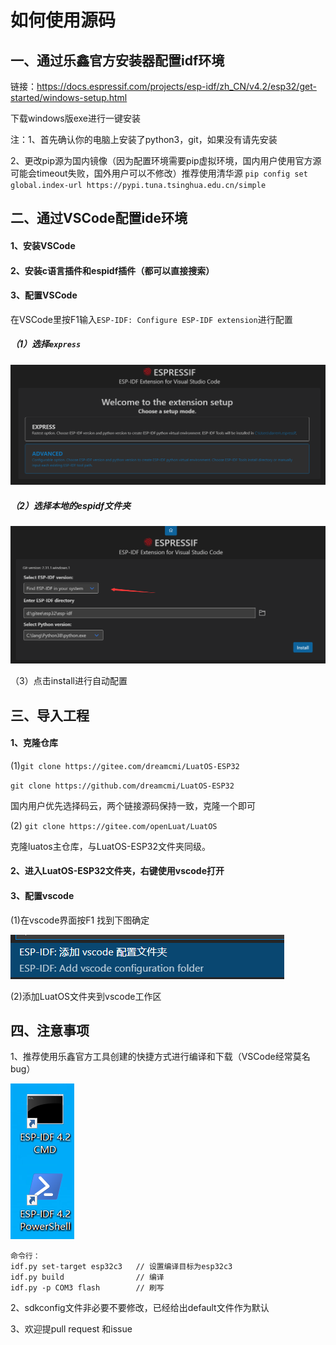 # 如何使用源码

## 一、通过乐鑫官方安装器配置idf环境

链接：https://docs.espressif.com/projects/esp-idf/zh_CN/v4.2/esp32/get-started/windows-setup.html

下载windows版exe进行一键安装

注：1、首先确认你的电脑上安装了python3，git，如果没有请先安装

​		2、更改pip源为国内镜像（因为配置环境需要pip虚拟环境，国内用户使用官方源可能会timeout失败，国外用户可以不修改）推荐使用清华源 `pip config set global.index-url https://pypi.tuna.tsinghua.edu.cn/simple  `

## 二、通过VSCode配置ide环境

#### 1、安装VSCode

#### 2、安装c语言插件和espidf插件（都可以直接搜索）

#### 3、配置VSCode

在VSCode里按F1输入`ESP-IDF: Configure ESP-IDF extension`进行配置

##### （1）选择`express`

![config](../img/01configesp.png)



##### （2）选择本地的espidf文件夹

![config](../img/02configesp.png)

（3）点击install进行自动配置

## 三、导入工程

#### 1、克隆仓库

(1)`git clone https://gitee.com/dreamcmi/LuatOS-ESP32`

`git clone https://github.com/dreamcmi/LuatOS-ESP32`

国内用户优先选择码云，两个链接源码保持一致，克隆一个即可

(2) `git clone https://gitee.com/openLuat/LuatOS`

克隆luatos主仓库，与LuatOS-ESP32文件夹同级。

#### 2、进入LuatOS-ESP32文件夹，右键使用vscode打开

#### 3、配置vscode

(1)在vscode界面按F1 找到下图确定

![04configesp](../img/04configesp.png)

(2)添加LuatOS文件夹到vscode工作区

## 四、注意事项

1、推荐使用乐鑫官方工具创建的快捷方式进行编译和下载（VSCode经常莫名bug）

![config](../img/03configesp.png)

```shell
命令行：
idf.py set-target esp32c3	// 设置编译目标为esp32c3
idf.py build				// 编译
idf.py -p COM3 flash		// 刷写
```

2、sdkconfig文件非必要不要修改，已经给出default文件作为默认

3、欢迎提pull request 和issue